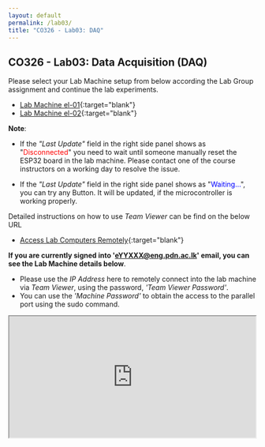 ```yaml
---
layout: default
permalink: /lab03/
title: "CO326 - Lab03: DAQ"
---
```


## CO326 - Lab03: Data Acquisition (DAQ)

Please select your Lab Machine setup from below according the Lab Group assignment and continue the lab experiments.

- [Lab Machine el-01](./group1){:target="blank"}
- [Lab Machine el-02](./group2){:target="blank"}

**Note**:
- If the *"Last Update"* field in the right side panel shows as "<span style="color:red">Disconnected</span>" you need to wait until someone manually reset the ESP32 board in the lab machine. Please contact one of the course instructors on a working day to resolve the issue.

- If the *"Last Update"* field in the right side panel shows as "<span style="color:blue">Waiting...</span>", you can try any Button. It will be updated, if the microcontroller is working properly.

Detailed instructions on how to use *Team Viewer* can be find on the below URL
- [Access Lab Computers Remotely](https://docs.google.com/document/d/e/2PACX-1vRqx9QfEJsR1jkDBMYmB3EdEUzRYGwjvWlRhww-JsFmK0pZGiPiFfpEf5T5Xo0yLgLmkeL-_ZhQMK5D/pub){:target="blank"}

**If you are currently signed into 'eYYXXX@eng.pdn.ac.lk' email, you can see the Lab Machine details below**.

- Please use the *IP Address* here to remotely connect into the lab machine via *Team Viewer*, using the password, *'Team Viewer Password'*.
- You can use the *'Machine Password'* to obtain the access to the parallel port using the sudo command.


<iframe style="box-sizing: border-box; width: 100%; height: 250px" src="https://docs.google.com/spreadsheets/d/e/2PACX-1vQ91YLm8fRd3kHIEMOmUTBi41BuT46Q15V19zM1d83mbz_KObYi6eXxa--eaMeK50xbC3QFv84Z_tBA/pubhtml?gid=0&amp;single=true&amp;widget=true&amp;headers=false"></iframe>
